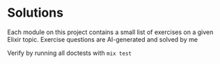 # Solutions

Each module on this project contains a small list of exercises on a given Elixir topic. Exercise questions are AI-generated and solved by me

Verify by running all doctests with `mix test`
